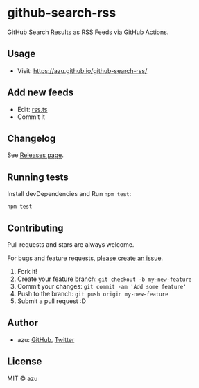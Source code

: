 # github-search-rss

GitHub Search Results as RSS Feeds via GitHub Actions.

## Usage

- Visit: https://azu.github.io/github-search-rss/

## Add new feeds

- Edit: [rss.ts](src/rss.ts)
- Commit it

## Changelog

See [Releases page](https://github.com/azu/github-search-rss/releases).

## Running tests

Install devDependencies and Run `npm test`:

    npm test

## Contributing

Pull requests and stars are always welcome.

For bugs and feature requests, [please create an issue](https://github.com/azu/github-search-rss/issues).

1. Fork it!
2. Create your feature branch: `git checkout -b my-new-feature`
3. Commit your changes: `git commit -am 'Add some feature'`
4. Push to the branch: `git push origin my-new-feature`
5. Submit a pull request :D

## Author

- azu: [GitHub](https://github.com/azu), [Twitter](https://twitter.com/azu_re)

## License

MIT © azu
